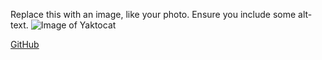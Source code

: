 Replace this with an image, like your photo. Ensure you include some alt-text.
![Image of Yaktocat](https://octodex.github.com/images/yaktocat.png)

[GitHub](https://github.com/sagacity-samiksha-wakode)
